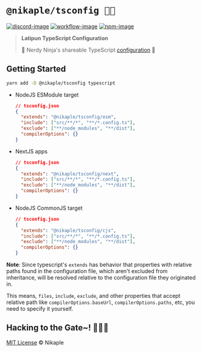 # `@nikaple/tsconfig 🥷🎯`

[![discord-image]][discord-url]
[![workflow-image]][workflow-url]
[![npm-image]][npm-url]

> **Latipun TypeScript Configuration**
>
> 🥷 Nerdy Ninja's shareable TypeScript [configuration](https://www.typescriptlang.org/tsconfig/) 🎯

## Getting Started

```sh
yarn add -D @nikaple/tsconfig typescript
```

- NodeJS ESModule target

  ```json
  // tsconfig.json
  {
    "extends": "@nikaple/tsconfig/esm",
    "include": ["src/**/*", "**/*.config.ts"],
    "exclude": ["**/node_modules", "**/dist"],
    "compilerOptions": {}
  }
  ```

- NextJS apps

  ```json
  // tsconfig.json
  {
    "extends": "@nikaple/tsconfig/next",
    "include": ["src/**/*", "**/*.config.ts"],
    "exclude": ["**/node_modules", "**/dist"],
    "compilerOptions": {}
  }
  ```

- NodeJS CommonJS target

  ```json
  // tsconfig.json
  {
    "extends": "@nikaple/tsconfig/cjs",
    "include": ["src/**/*", "**/*.config.ts"],
    "exclude": ["**/node_modules", "**/dist"],
    "compilerOptions": {}
  }
  ```

**Note**: Since typescript's `extends` has behavior that properties with relative paths found in the configuration file, which aren't excluded from inheritance, will be resolved relative to the configuration file they originated in.

This means, `files`, `include`, `exclude`, and other properties that accept relative path like `compilerOptions.baseUrl`, `compilerOptions.paths`, etc, you need to specify it yourself.

## Hacking to the Gate~! 🧑‍💻🎶

[MIT License][license-url] © Nikaple

<!-- Variables -->

[discord-image]: https://img.shields.io/discord/758271814153011201?label=Developers%20Indonesia&logo=discord&style=flat-square
[discord-url]: https://discord.gg/njSj2Nq "Chat and discuss at Developers Indonesia"
[workflow-image]: https://img.shields.io/github/workflow/status/nikaple/library/%E2%9A%99%F0%9F%9A%80?label=CI%2FCD&logo=github-actions&style=flat-square
[workflow-url]: https://github.com/nikaple/library/actions "GitHub Actions"
[npm-image]: https://img.shields.io/npm/v/@nikaple/tsconfig?label=package&logo=npm&style=flat-square
[npm-url]: https://npmjs.org/package/@nikaple/tsconfig "@nikaple/tsconfig on NPM"
[license-url]: https://github.com/nikaple/library/blob/main/license "MIT License"
